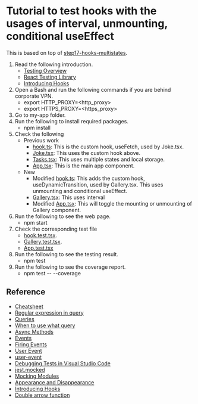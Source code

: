 # Tutorial to test hooks with the usages of interval, unmounting, conditional useEffect

This is based on top of [step17-hooks-multistates](../step17-hooks-multistates/).

1. Read the following introduction.
   - [Testing Overview](https://reactjs.org/docs/testing.html)
   - [React Testing Library](https://testing-library.com/docs/react-testing-library/intro)
   - [Introducing Hooks](https://reactjs.org/docs/hooks-intro.html)
2. Open a Bash and run the following commands if you are behind corporate VPN.
   - export HTTP_PROXY=<http_proxy>
   - export HTTPS_PROXY=<https_proxy>
3. Go to my-app folder.
4. Run the following to install required packages.
   - npm install
5. Check the following
   - Previous work
      - [hook.ts](./my-app/src/hook.ts): This is the custom hook, useFetch, used by Joke.tsx.
      - [Joke.tsx](./my-app/src/Joke.tsx): This uses the custom hook above.
      - [Tasks.tsx](./my-app/src/Tasks.tsx): This uses multiple states and local storage.
      - [App.tsx](./my-app/src/App.tsx): This is the main app component.
   - New
      - Modified [hook.ts](./my-app/src/hook.ts): This adds the custom hook, useDynamicTransition, used by Gallery.tsx. This uses unmounting and conditional useEffect.
      - [Gallery.tsx](./my-app/src/Gallery.tsx): This uses interval
      - Modified [App.tsx](./my-app/src/App.tsx): This will toggle the mounting or unmounting of Gallery component.
6. Run the following to see the web page.
   - npm start
7. Check the corresponding test file
   - [hook.test.tsx](./my-app/src/hook.test.tsx).
   - [Gallery.test.tsx](./my-app/src/Gallery.test.tsx).
   - [App.test.tsx](./my-app/src/App.test.tsx)
8. Run the following to see the testing result.
   - npm test
9. Run the following to see the coverage report.
   - npm test -- --coverage

## Reference

- [Cheatsheet](https://testing-library.com/docs/react-testing-library/cheatsheet)
- [Regular expression in query](https://testing-library.com/docs/queries/about/#textmatch)
- [Queries](https://testing-library.com/docs/react-testing-library/cheatsheet#queries)
- [When to use what query](https://testing-library.com/docs/queries/about/#priority)
- [Async Methods](https://testing-library.com/docs/dom-testing-library/api-async/)
- [Events](https://testing-library.com/docs/react-testing-library/cheatsheet#events)
- [Firing Events](https://testing-library.com/docs/dom-testing-library/api-events/)
- [User Event](https://testing-library.com/docs/user-event/intro/)
- [user-event](https://testing-library.com/docs/ecosystem-user-event/)
- [Debugging Tests in Visual Studio Code](https://create-react-app.dev/docs/debugging-tests/#debugging-tests-in-visual-studio-code)
- [jest.mocked](https://jestjs.io/docs/jest-object#jestmockedtitem-t-deep--false)
- [Mocking Modules](https://jestjs.io/docs/27.x/mock-functions#mocking-modules)
- [Appearance and Disappearance](https://testing-library.com/docs/guide-disappearance/)
- [Introducing Hooks](https://reactjs.org/docs/hooks-intro.html)
- [Double arrow function](https://splunktool.com/what-do-multiple-arrow-functions-mean-in-javascript)
